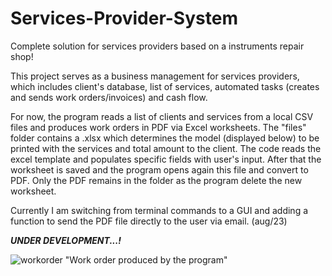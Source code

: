 # Services-Provider-System
Complete solution for services providers based on a instruments repair shop!

This project serves as a business management for services providers, which includes client's database, list of services, 
automated tasks (creates and sends work orders/invoices) and cash flow.

For now, the program reads a list of clients and services from a local CSV files and produces work orders in PDF via
Excel worksheets. The "files" folder contains a .xlsx which determines the model (displayed below) to be printed with
the services and total amount to the client. The code reads the excel template and populates specific fields with user's input.
After that the worksheet is saved and the program opens again this file and convert to PDF. Only the PDF remains in the folder
as the program delete the new worksheet.

Currently I am switching from terminal commands to a GUI and adding a function to send the PDF file directly to the user via email. (aug/23)

***UNDER DEVELOPMENT...!***

![workorder](https://github.com/fabioweck/Services-Provider-System/assets/115494238/f1e8f9de-bca7-4a8f-85f9-4374d7b77bc2)
"Work order produced by the program"
